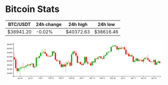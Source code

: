 # Bitcoin Stats

BTC/USDT|24h change|24h high|24h low|
|---|---|---|---|
|$38941.20|-0.02%|$40372.63|$38616.46|

<img src="./chart.svg">
